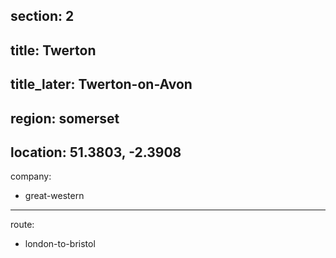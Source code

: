 section: 2
----
title: Twerton
----
title_later: Twerton-on-Avon
----
region: somerset
----
location: 51.3803, -2.3908
----
company:
- great-western
----
route:
- london-to-bristol
